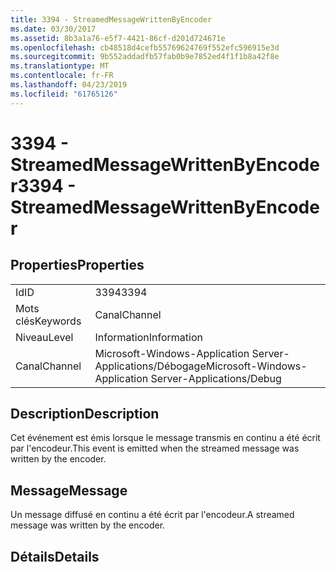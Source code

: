 ```yaml
---
title: 3394 - StreamedMessageWrittenByEncoder
ms.date: 03/30/2017
ms.assetid: 8b3a1a76-e5f7-4421-86cf-d201d724671e
ms.openlocfilehash: cb48518d4cefb55769624769f552efc596915e3d
ms.sourcegitcommit: 9b552addadfb57fab0b9e7852ed4f1f1b8a42f8e
ms.translationtype: MT
ms.contentlocale: fr-FR
ms.lasthandoff: 04/23/2019
ms.locfileid: "61765126"
---
```

# <a name="3394---streamedmessagewrittenbyencoder"></a><span data-ttu-id="301f3-102">3394 - StreamedMessageWrittenByEncoder</span><span class="sxs-lookup"><span data-stu-id="301f3-102">3394 - StreamedMessageWrittenByEncoder</span></span>
## <a name="properties"></a><span data-ttu-id="301f3-103">Properties</span><span class="sxs-lookup"><span data-stu-id="301f3-103">Properties</span></span>  
  
|||  
|-|-|  
|<span data-ttu-id="301f3-104">Id</span><span class="sxs-lookup"><span data-stu-id="301f3-104">ID</span></span>|<span data-ttu-id="301f3-105">3394</span><span class="sxs-lookup"><span data-stu-id="301f3-105">3394</span></span>|  
|<span data-ttu-id="301f3-106">Mots clés</span><span class="sxs-lookup"><span data-stu-id="301f3-106">Keywords</span></span>|<span data-ttu-id="301f3-107">Canal</span><span class="sxs-lookup"><span data-stu-id="301f3-107">Channel</span></span>|  
|<span data-ttu-id="301f3-108">Niveau</span><span class="sxs-lookup"><span data-stu-id="301f3-108">Level</span></span>|<span data-ttu-id="301f3-109">Information</span><span class="sxs-lookup"><span data-stu-id="301f3-109">Information</span></span>|  
|<span data-ttu-id="301f3-110">Canal</span><span class="sxs-lookup"><span data-stu-id="301f3-110">Channel</span></span>|<span data-ttu-id="301f3-111">Microsoft-Windows-Application Server-Applications/Débogage</span><span class="sxs-lookup"><span data-stu-id="301f3-111">Microsoft-Windows-Application Server-Applications/Debug</span></span>|  
  
## <a name="description"></a><span data-ttu-id="301f3-112">Description</span><span class="sxs-lookup"><span data-stu-id="301f3-112">Description</span></span>  
 <span data-ttu-id="301f3-113">Cet événement est émis lorsque le message transmis en continu a été écrit par l'encodeur.</span><span class="sxs-lookup"><span data-stu-id="301f3-113">This event is emitted when the streamed message was written by the encoder.</span></span>  
  
## <a name="message"></a><span data-ttu-id="301f3-114">Message</span><span class="sxs-lookup"><span data-stu-id="301f3-114">Message</span></span>  
 <span data-ttu-id="301f3-115">Un message diffusé en continu a été écrit par l'encodeur.</span><span class="sxs-lookup"><span data-stu-id="301f3-115">A streamed message was written by the encoder.</span></span>  
  
## <a name="details"></a><span data-ttu-id="301f3-116">Détails</span><span class="sxs-lookup"><span data-stu-id="301f3-116">Details</span></span>
